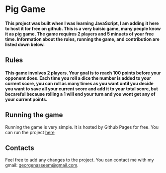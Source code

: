 # Pig Game 

#### This project was built when I was learning JavaScript, I am adding it here to host it for free on github. This is a very baisic game, many people know it as pig game. The game requires 2 players and 5 minuets of your free time. Information about the rules, running the game, and contribution are listed down below.

## Rules
#### This game involves 2 players. Your goal is to reach 100 points before your opponent does. Each time you roll a dice the number is added to your current score, you can roll as many times as you want until you decide you want to save all your current score and add it to your total score, but becareful because rolling a 1 will end your turn and you wont get any of your current points.

## Running the game
Running the game is very simple. It is hosted by Github Pages for free. You can run the project [here](https://georgenasseem.github.io/pig-game/)

## Contacts
Feel free to add any changes to the project. 
You can contact me with my gmail: georgenasseem@gmail.com.
